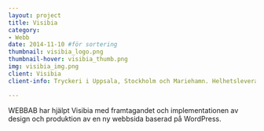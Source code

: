 ```yaml
---
layout: project
title: Visibia 
category: 
- Webb
date: 2014-11-10 #för sortering
thumbnail: visibia_logo.png
thumbnail-hover: visibia_thumb.png
img: visibia_img.png
client: Visibia 
client-info: Tryckeri i Uppsala, Stockholm och Mariehamn. Helhetsleverantör inom visuell marknadsföring.

---
```

WEBBAB har hjälpt Visibia med framtagandet och implementationen av design och produktion av en ny webbsida baserad på WordPress.